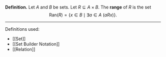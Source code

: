**Definition.** Let $A$ and $B$ be sets. Let $R\subseteq A\times B$. The **range** of $R$ is the set $$\text{Ran}(R)=\{x\in B\mid \exists a\in A \ (aRx)\}.$$
***
Definitions used:
- [[Set]]
- [[Set Builder Notation]]
- [[Relation]]